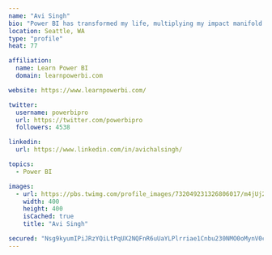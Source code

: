 ```yaml
---
name: "Avi Singh"
bio: "Power BI has transformed my life, multiplying my impact manifold. Now I am on a mission to spread the word and share the knowledge"
location: Seattle, WA
type: "profile"
heat: 77

affiliation:
  name: Learn Power BI
  domain: learnpowerbi.com

website: https://www.learnpowerbi.com/

twitter:
  username: powerbipro
  url: https://twitter.com/powerbipro
  followers: 4538

linkedin:
  url: https://www.linkedin.com/in/avichalsingh/

topics:
  - Power BI

images:
  - url: https://pbs.twimg.com/profile_images/732049231326806017/m4jUj2Lu_400x400.jpg
    width: 400
    height: 400
    isCached: true
    title: "Avi Singh"

secured: "Nsg9kyumIPiJRzYQiLtPqUX2NQFnR6uUaYLPlrriae1Cnbu230NMO0oMynV0cd7S1JAIpw6j8jVG/OEMusy4jhfv5uG6kMmfQeacVf3HTdmTSOAUHVqgdz7Vs1aKRTFgnuWxuf+KMrmOu9baShBonQIkGlHCOF58RfdPKtmoLg1E2sAyci38oEN/PPowpo9E32JWK883zLzKiwwr7NoJOq6Nx2Nljatt97c4H7mG0JO9ZKUIiwJg/iqlseAfd1pJ0jfsEPZ/fqtbuaOcUGIvRHKRIxQSsZQSyHADjRIKggSifbVkmnIC3HnZZ5aDzSvyybz+tYzggu+ArlfNlJxwrACsgqQGYNln2IAQF376hNrr27613LeqJ4lhG+/86e95QI3Zh0TrcepE0dWXuAwfEyXjLx+4uhQ8P9TkT28pG9A=;lbWAJBF0V5movNg4Nw5/UQ=="
---
```


